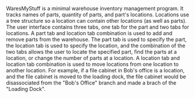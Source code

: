 WaresMyStuff is a minimal warehouse inventory management program. It tracks names of parts, quantity of parts, and part's locations. Locations use a tree structure so a location can contain other locations (as well as parts).
The user interface contains three tabs, one tab for the part and two tabs for locations. A part tab and location tab combination is used to add and remove parts from the warehouse. The part tab is used to specify the part, the location tab is used to specify the location, and the combination of the two tabs allows the user to locate the specified part, find the parts at a location, or change the number of parts at a location.
A location tab and location tab combination is used to move locations from one location to another location. For example, if a file cabinet in Bob's office is a location, and the file cabinet is moved to the loading dock, the file cabinet would be disassociated from the "Bob's Office" branch and made a brach of the "Loading Dock".
